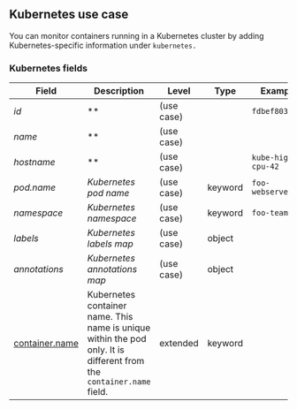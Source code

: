 ## Kubernetes use case

You can monitor containers running in a Kubernetes cluster by adding Kubernetes-specific information under `kubernetes.`


### <a name="kubernetes"></a> Kubernetes fields


| Field  | Description  | Level  | Type  | Example  |
|---|---|---|---|---|
| <a name="id"></a>*id* | ** | (use case) |  | `fdbef803fa2b` |
| <a name="name"></a>*name* | ** | (use case) |  |  |
| <a name="hostname"></a>*hostname* | ** | (use case) |  | `kube-high-cpu-42` |
| <a name="pod.name"></a>*pod.name* | *Kubernetes pod name<br/>* | (use case) | keyword | `foo-webserver` |
| <a name="namespace"></a>*namespace* | *Kubernetes namespace<br/>* | (use case) | keyword | `foo-team` |
| <a name="labels"></a>*labels* | *Kubernetes labels map<br/>* | (use case) | object |  |
| <a name="annotations"></a>*annotations* | *Kubernetes annotations map<br/>* | (use case) | object |  |
| [container.name](../README.md#container.name)  | Kubernetes container name. This name is unique within the pod only. It is different from the `container.name` field.<br/> | extended | keyword |  |



